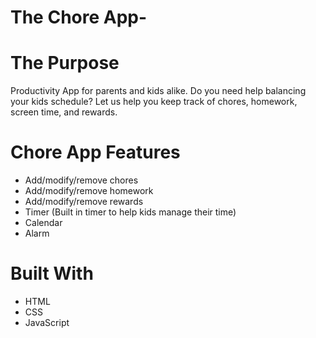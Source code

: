 
# The Chore App-

# The Purpose
Productivity App for parents and kids alike. Do you need help balancing your kids schedule? Let us help you keep track of chores, homework, screen time, and rewards.

# Chore App Features
- Add/modify/remove chores
- Add/modify/remove homework
- Add/modify/remove rewards
- Timer (Built in timer to help kids manage their time)
- Calendar
- Alarm

# Built With
- HTML
- CSS
- JavaScript
